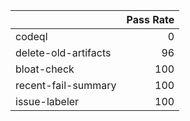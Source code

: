 |                      |   Pass Rate |
|:---------------------|------------:|
| codeql               |           0 |
| delete-old-artifacts |          96 |
| bloat-check          |         100 |
| recent-fail-summary  |         100 |
| issue-labeler        |         100 |